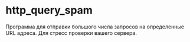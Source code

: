 # http_query_spam
Программа для отправки большого числа запросов на определенные URL адреса. Для стресс проверки вашего сервера.
